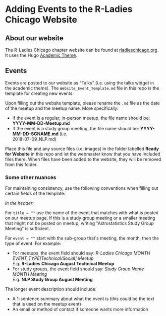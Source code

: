 
# Adding Events to the R-Ladies Chicago Website
    
## About our website  
  
The R-Ladies Chicago chapter website can be found at [rladieschicago.org](https://rladieschicago.org/). It uses the Hugo [Academic Theme](https://sourcethemes.com/academic/).  
  
  
## Events  
  
Events are posted to our website as "Talks" (i.e. using the talks widget in the academic theme). The `Website_Event_Template.md` file in this repo is the template for creating new events.   
  
Upon filling out the website template, please rename the `.md` file as the date of the meetup and the meetup name. More specifically:  
  
* If the event is a regular, in-person meetup, the file name should be: **YYYY-MM-DD-Meetup.md**   
* If the event is a study group meeting, the file name should be: **YYYY-MM-DD-SGNAME.md** (i.e.   
  2018-07-09_NLP.md)  
  
Place this file and any source files (i.e. images) in the folder labelled **Ready for Website** in this repo and let the webmaster know that you have included files there. When files have been added to the website, they will be removed from this folder.    
   
   
### Some other nuances  
  
For maintaining consistency, use the following conventions when filling out certain fields of the template:  
  
*In the header:*  
  
For `title = ""` use the name of the event that matches with what is posted on our meetup page. If this is a study group meeting or a smaller meeting that might not be posted on meetup, writing "Astrostatistics Study Group Meeting" is sufficient.  
  
For `event = ""` start with the sub-group that's meeting, the month, then the type of event. For example:  
  
* For meetups, the event field should say: *R-Ladies Chicago MONTH EVENT_TYPE[Technical/Social] Meetup*  
     E.g. **R-Ladies Chicago August Technical Meetup**  
* For study groups, the event field should say: *Study Group Name MONTH Meeting*   
     E.g. **NLP Study Group August Meeting**  
  

The longer event description should include:  
  
* A 1-sentence summary about what the event is (this could be the text that is used on the meetup event)  
* An email or method of contact if someone wants more information  
  
 

  
  
